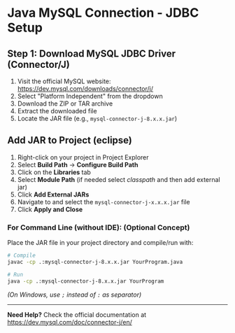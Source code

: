 # Java MySQL Connection - JDBC Setup

## Step 1: Download MySQL JDBC Driver (Connector/J)

1. Visit the official MySQL website: https://dev.mysql.com/downloads/connector/j/
2. Select "Platform Independent" from the dropdown
3. Download the ZIP or TAR archive
4. Extract the downloaded file
5. Locate the JAR file (e.g., `mysql-connector-j-8.x.x.jar`)

## Add JAR to Project (eclipse)

1. Right-click on your project in Project Explorer
2. Select **Build Path** → **Configure Build Path**
3. Click on the **Libraries** tab
4. Select **Module Path** (if needed select *classpath* and then add external jar)
5. Click **Add External JARs**
6. Navigate to and select the `mysql-connector-j-x.x.x.jar` file
7. Click **Apply and Close**


### For Command Line (without IDE): (**Optional Concept**)
Place the JAR file in your project directory and compile/run with:
```bash
# Compile
javac -cp .:mysql-connector-j-8.x.x.jar YourProgram.java

# Run
java -cp .:mysql-connector-j-8.x.x.jar YourProgram
```
*(On Windows, use `;` instead of `:` as separator)*

---

**Need Help?** Check the official documentation at https://dev.mysql.com/doc/connector-j/en/
